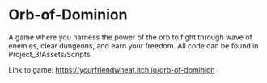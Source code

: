 # Orb-of-Dominion
A game where you harness the power of the orb to fight through wave of enemies, clear dungeons, and earn your freedom. All code can be found in Project_3/Assets/Scripts.

Link to game: https://yourfriendwheat.itch.io/orb-of-dominion 
